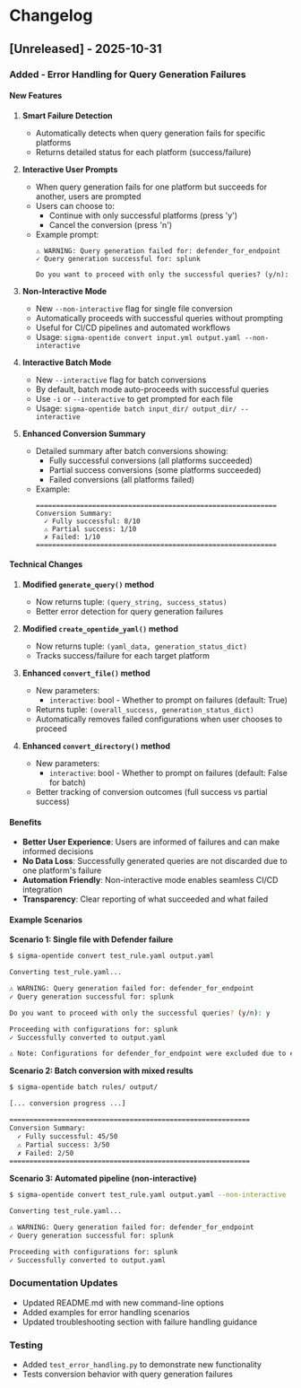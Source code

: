 # Changelog

## [Unreleased] - 2025-10-31

### Added - Error Handling for Query Generation Failures

#### New Features

1. **Smart Failure Detection**
   - Automatically detects when query generation fails for specific platforms
   - Returns detailed status for each platform (success/failure)

2. **Interactive User Prompts**
   - When query generation fails for one platform but succeeds for another, users are prompted
   - Users can choose to:
     - Continue with only successful platforms (press 'y')
     - Cancel the conversion (press 'n')
   - Example prompt:
     ```
     ⚠ WARNING: Query generation failed for: defender_for_endpoint
     ✓ Query generation successful for: splunk
     
     Do you want to proceed with only the successful queries? (y/n):
     ```

3. **Non-Interactive Mode**
   - New `--non-interactive` flag for single file conversion
   - Automatically proceeds with successful queries without prompting
   - Useful for CI/CD pipelines and automated workflows
   - Usage: `sigma-opentide convert input.yml output.yaml --non-interactive`

4. **Interactive Batch Mode**
   - New `--interactive` flag for batch conversions
   - By default, batch mode auto-proceeds with successful queries
   - Use `-i` or `--interactive` to get prompted for each file
   - Usage: `sigma-opentide batch input_dir/ output_dir/ --interactive`

5. **Enhanced Conversion Summary**
   - Detailed summary after batch conversions showing:
     - Fully successful conversions (all platforms succeeded)
     - Partial success conversions (some platforms succeeded)
     - Failed conversions (all platforms failed)
   - Example:
     ```
     ============================================================
     Conversion Summary:
       ✓ Fully successful: 8/10
       ⚠ Partial success: 1/10
       ✗ Failed: 1/10
     ============================================================
     ```

#### Technical Changes

1. **Modified `generate_query()` method**
   - Now returns tuple: `(query_string, success_status)`
   - Better error detection for query generation failures

2. **Modified `create_opentide_yaml()` method**
   - Now returns tuple: `(yaml_data, generation_status_dict)`
   - Tracks success/failure for each target platform

3. **Enhanced `convert_file()` method**
   - New parameters:
     - `interactive`: bool - Whether to prompt on failures (default: True)
   - Returns tuple: `(overall_success, generation_status_dict)`
   - Automatically removes failed configurations when user chooses to proceed

4. **Enhanced `convert_directory()` method**
   - New parameters:
     - `interactive`: bool - Whether to prompt on failures (default: False for batch)
   - Better tracking of conversion outcomes (full success vs partial success)

#### Benefits

- **Better User Experience**: Users are informed of failures and can make informed decisions
- **No Data Loss**: Successfully generated queries are not discarded due to one platform's failure
- **Automation Friendly**: Non-interactive mode enables seamless CI/CD integration
- **Transparency**: Clear reporting of what succeeded and what failed

#### Example Scenarios

**Scenario 1: Single file with Defender failure**
```bash
$ sigma-opentide convert test_rule.yaml output.yaml

Converting test_rule.yaml...

⚠ WARNING: Query generation failed for: defender_for_endpoint
✓ Query generation successful for: splunk

Do you want to proceed with only the successful queries? (y/n): y

Proceeding with configurations for: splunk
✓ Successfully converted to output.yaml

⚠ Note: Configurations for defender_for_endpoint were excluded due to errors
```

**Scenario 2: Batch conversion with mixed results**
```bash
$ sigma-opentide batch rules/ output/

[... conversion progress ...]

============================================================
Conversion Summary:
  ✓ Fully successful: 45/50
  ⚠ Partial success: 3/50
  ✗ Failed: 2/50
============================================================
```

**Scenario 3: Automated pipeline (non-interactive)**
```bash
$ sigma-opentide convert test_rule.yaml output.yaml --non-interactive

Converting test_rule.yaml...

⚠ WARNING: Query generation failed for: defender_for_endpoint
✓ Query generation successful for: splunk

Proceeding with configurations for: splunk
✓ Successfully converted to output.yaml
```

### Documentation Updates

- Updated README.md with new command-line options
- Added examples for error handling scenarios
- Updated troubleshooting section with failure handling guidance

### Testing

- Added `test_error_handling.py` to demonstrate new functionality
- Tests conversion behavior with query generation failures

